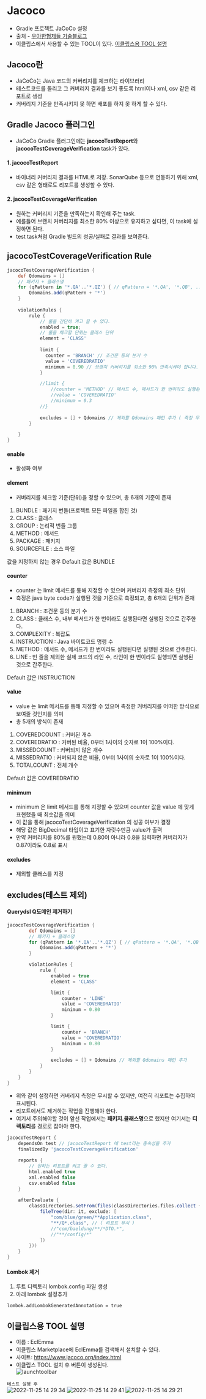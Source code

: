 # Jacoco
  - Gradle 프로젝트 JaCoCo 설정
  - 출처 - [우아한형제들 기술블로그](https://techblog.woowahan.com/2661)
  - 이클립스에서 사용할 수 있는 TOOL이 있다. [이클립스용 TOOL 설명](#이클립스용-TOOL-설명)

## Jacoco란 ##
  - JaCoCo는 Java 코드의 커버리지를 체크하는 라이브러리
  - 테스트코드를 돌리고 그 커버리지 결과를 보기 좋도록 html이나 xml, csv 같은 리포트로 생성
  - 커버리지 기준을 만족시키지 못 하면 배포를 하지 못 하게 할 수 있다.

## Gradle Jacoco 플러그인 ##
  - JaCoCo Gradle 플러그인에는 **jacocoTestReport**와 **jacocoTestCoverageVerification** task가 있다.

#### 1. jacocoTestReport ####
  - 바이너리 커버리지 결과를 HTML로 저장. SonarQube 등으로 연동하기 위해 xml, csv 같은 형태로도 리포트를 생성할 수 있다.

#### 2. jacocoTestCoverageVerification ####
  - 원하는 커버리지 기준을 만족하는지 확인해 주는 task.
  - 예를들어 브랜치 커버리지를 최소한 80% 이상으로 유지하고 싶다면, 이 task에 설정하면 된다. 
  - test task처럼 Gradle 빌드의 성공/실패로 결과를 보여준다.


## jacocoTestCoverageVerification Rule ##

````gradle
jacocoTestCoverageVerification {
	def Qdomains = []
	// 패키지 + 클래스명
	for (qPattern in '*.QA'..'*.QZ') { // qPattern = '*.QA', '*.QB', ... '*.QZ'
	    Qdomains.add(qPattern + '*')
	}
	
	violationRules {
		rule {
			// 룰을 간단히 켜고 끌 수 있다.
			enabled = true;
			// 룰을 체크할 단위는 클래스 단위
			element = 'CLASS'
			
			limit {
			  counter = 'BRANCH' // 조건문 등의 분기 수
			  value = 'COVEREDRATIO'
			  minimum = 0.90 // 브랜치 커버리지를 최소한 90% 만족시켜야 합니다.
			}

			//limit {
				//counter = 'METHOD' // 메서드 수, 메서드가 한 번이라도 실행된다면 실행된 것으로 간주
				//value = 'COVEREDRATIO'
				//minimum = 0.3
			//}
			
			excludes = [] + Qdomains // 제외할 Qdomains 패턴 추가 ( 측정 무시 )
		}

	}
}
````

#### enable ####
- 활성화 여부

#### element ####
- 커버리지를 체크할 기준(단위)을 정할 수 있으며, 총 6개의 기준이 존재
1. BUNDLE : 패키지 번들(프로젝트 모든 파일을 합친 것)
2. CLASS : 클래스
3. GROUP : 논리적 번들 그룹
4. METHOD : 메서드
5. PACKAGE : 패키지
6. SOURCEFILE : 소스 파일

값을 지정하지 않는 경우 Default 값은 BUNDLE

#### counter ####
- counter 는 limit 메서드를 통해 지정할 수 있으며 커버리지 측정의 최소 단위
- 측정은 java byte code가 실행된 것을 기준으로 측정되고, 총 6개의 단위가 존재
1. BRANCH : 조건문 등의 분기 수
2. CLASS : 클래스 수, 내부 메서드가 한 번이라도 실행된다면 실행된 것으로 간주한다.
3. COMPLEXITY : 복잡도
4. INSTRUCTION : Java 바이트코드 명령 수
5. METHOD : 메서드 수, 메서드가 한 번이라도 실행된다면 실행된 것으로 간주한다.
6. LINE : 빈 줄을 제외한 실제 코드의 라인 수, 라인이 한 번이라도 실행되면 실행된 것으로 간주한다.

Default 값은 INSTRUCTION

#### value ####
- value 는 limit 메서드를 통해 지정할 수 있으며 측정한 커버리지를 어떠한 방식으로 보여줄 것인지를 의미
- 총 5개의 방식이 존재
1. COVEREDCOUNT : 커버된 개수
2. COVEREDRATIO : 커버된 비율, 0부터 1사이의 숫자로 1이 100%이다.
3. MISSEDCOUNT : 커버되지 않은 개수
4. MISSEDRATIO : 커버되지 않은 비율, 0부터 1사이의 숫자로 1이 100%이다.
5. TOTALCOUNT : 전체 개수

Default 값은 COVEREDRATIO

#### minimum ####
- minimum 은 limit 메서드를 통해 지정할 수 있으며 counter 값을 value 에 맞게 표현했을 때 최솟값을 의미
- 이 값을 통해 jacocoTestCoverageVerification 의 성공 여부가 결정
- 해당 값은 BigDecimal 타입이고 표기한 자릿수만큼 value가 출력
- 만약 커버리지를 80%를 원했는데 0.80이 아니라 0.8을 입력하면 커버리지가 0.87이라도 0.8로 표시

#### excludes ####
- 제외할 클래스를 지정

## excludes(테스트 제외) ##

#### Querydsl Q도메인 제거하기 ####

````gradle
jacocoTestCoverageVerification {
        def Qdomains = []
        // 패키지 + 클래스명
        for (qPattern in '*.QA'..'*.QZ') { // qPattern = '*.QA', '*.QB', ... '*.QZ'
            Qdomains.add(qPattern + '*')
        }

        violationRules {
            rule {
                enabled = true
                element = 'CLASS'

                limit {
                    counter = 'LINE'
                    value = 'COVEREDRATIO'
                    minimum = 0.80
                }

                limit {
                    counter = 'BRANCH'
                    value = 'COVEREDRATIO'
                    minimum = 0.80
                }

                excludes = [] + Qdomains // 제외할 Qdomains 패턴 추가
            }
        }
    }
}
````

- 위와 같이 설정하면 커버리지 측정은 무시할 수 있지만, 여전히 리포트는 수집하여 표시된다.
- 리포트에서도 제거하는 작업을 진행해야 한다.
- 여기서 주의해야할 것이 앞선 작업에서는 **패키지.클래스명**으로 했지만 여기서는 **디렉토리**를 경로로 잡아야 한다.

````gradle
jacocoTestReport {
    dependsOn test // jacocoTestReport 에 test라는 종속성을 추가
    finalizedBy 'jacocoTestCoverageVerification'
    
    reports {
        // 원하는 리포트를 켜고 끌 수 있다.
        html.enabled true
        xml.enabled false
        csv.enabled false
    }
    
    afterEvaluate {
        classDirectories.setFrom(files(classDirectories.files.collect {
            fileTree(dir: it, exclude: [
                "com/blue/green/**Application.class",
                "**/Q*.class", // ( 리포트 무시 )
                //"com/baeldung/**/*DTO.*",
                //"**/config/*"
            ])
        }))
    }
}
````

#### Lombok 제거 ####
1. 루트 디렉토리 lombok.config 파일 생성
2. 아래 lombok 설정추가
````
lombok.addLombokGeneratedAnnotation = true
````


## 이클립스용 TOOL 설명 ##
  - 이름 : EclEmma
  - 이클립스 Marketplace에 EclEmma를 검색해서 설치할 수 있다.
  - 사이트: https://www.jacoco.org/index.html
  - 이클립스 TOOL 설치 후 버튼이 생성된다.   
  ![launchtoolbar](https://user-images.githubusercontent.com/24876345/203907327-fa470038-a021-4f97-8467-ba981299069d.gif)
  
```` 테스트 실행 후 ````  
![2022-11-25 14 29 34](https://user-images.githubusercontent.com/24876345/203907621-4a774a86-1776-42d5-9ee1-99a7bff5a8db.png)
![2022-11-25 14 29 41](https://user-images.githubusercontent.com/24876345/203907626-ab1ccdd0-8186-47b2-9461-0cb1b5be1b9f.png)
![2022-11-25 14 29 21](https://user-images.githubusercontent.com/24876345/203907628-e176c7bc-7a48-4374-a228-cac0a706df30.png)


